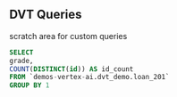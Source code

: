 ## DVT Queries


scratch area for custom queries 

```sql
SELECT 
grade,
COUNT(DISTINCT(id)) AS id_count
FROM `demos-vertex-ai.dvt_demo.loan_201`
GROUP BY 1


```